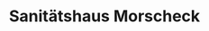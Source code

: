 ---
title: "Sanitätshaus Morscheck"
url: /berlin/sanitaetshaus-morscheck-hermannstrasse/
shop: Sanitätshaus
---